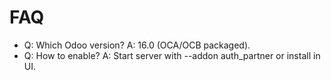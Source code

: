 # FAQ

- Q: Which Odoo version? A: 16.0 (OCA/OCB packaged).
- Q: How to enable? A: Start server with --addon auth_partner or install in UI.
